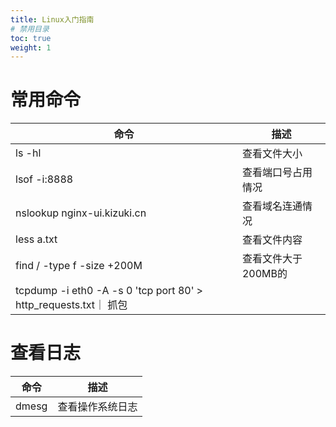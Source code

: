 ```yaml
---
title: Linux入门指南
# 禁用目录
toc: true
weight: 1
---
```


# 常用命令
| 命令                          | 描述           |
|-----------------------------|--------------|
| ls -hl                      | 查看文件大小       |
| lsof -i:8888                | 查看端口号占用情况    |
| nslookup nginx-ui.kizuki.cn | 查看域名连通情况     |
| less a.txt                  | 查看文件内容       |
| find / -type f -size +200M  | 查看文件大于200MB的 |
| tcpdump -i eth0 -A -s 0 'tcp port 80' > http_requests.txt｜ 抓包|


# 查看日志
| 命令    | 描述       |
|-------|----------|
| dmesg | 查看操作系统日志 |